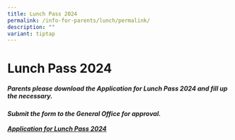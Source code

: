 ```yaml
---
title: Lunch Pass 2024
permalink: /info-for-parents/lunch/permalink/
description: ""
variant: tiptap
---
```

<h1>Lunch Pass 2024</h1><h5>Parents please download the Application for Lunch Pass 2024 and fill up the necessary.</h5><h5>Submit the form to the General Office for approval.<br><br><a href="/files/Application_for_Lunch_Pass_2024.pdf" rel="noopener noreferrer nofollow" target="_blank">Application for Lunch Pass 2024</a></h5><p></p>